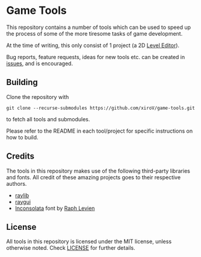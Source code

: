 # Game Tools

This repository contains a number of tools which can be used to speed up the process of some of the more tiresome tasks of game development.

At the time of writing, this only consist of 1 project (a 2D [Level Editor](https://github.com/xiroV/game-tools/tree/raygui/level_editor)).

Bug reports, feature requests, ideas for new tools etc. can be created in [issues](https://github.com/xiroV/game-tools/issues), and is encouraged.


## Building

Clone the repository with

```
git clone --recurse-submodules https://github.com/xiroV/game-tools.git
```

to fetch all tools and submodules.

Please refer to the README in each tool/project for specific instructions on how to build.


## Credits

The tools in this repository makes use of the following third-party libraries and fonts. All credit of these amazing projects goes to their respective authors.

 - [raylib](https://www.raylib.com/)
 - [raygui](https://github.com/raysan5/raygui)
 - [Inconsolata](https://fonts.google.com/specimen/Inconsolata) font by [Raph Levien](https://github.com/raphlinus/)


## License

All tools in this repository is licensed under the MIT license, unless otherwise noted. Check [LICENSE](https://github.com/xiroV/game-tools/blob/main/LICENSE) for further details.
